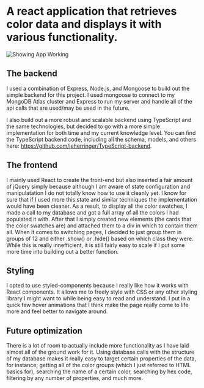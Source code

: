 # A react application that retrieves color data and displays it with various functionality.

![Showing App Working](https://s8.gifyu.com/images/colorSwatchGif.gif)

## The backend

I used a combination of Express, Node.js, and Mongoose to build out the simple backend for this project. I used mongoose to connect to my MongoDB Atlas cluster and Express to run my server and handle all of the api calls that are used/may be used in the future. 

I also build out a more robust and scalable backend using TypeScript and the same technologies, but decided to go with a more simple implementation for both time and my current knowledge level. You can find the TypeScript backend code, including all the schema, models, and others here: https://github.com/jeherringer/TypeScript-backend.

## The frontend

I mainly used React to create the front-end but also inserted a fair amount of jQuery simply because although I am aware of state configuration and manipulatation I do not totally know how to use it cleanly yet. I know for sure that if I used more this.state and similar techniques the implementation would have been cleaner. As a result, to display all the color swatches, I made a call to my database and got a full array of all the colors I had populated it with. After that I simply created new elements (the cards that the color swatches are) and attached them to a div in which to contain them all. When it comes to switching pages, I decided to just group them in groups of 12 and either .show() or .hide() based on which class they were. While this is really innefficient, it is still fairly easy to scale if I put some more time into building out a better function. 

## Styling

I opted to use styled-components because I really like how it works with React components. It allows me to freely style with CSS or any other styling library I might want to while being easy to read and understand. I put in a quick few hover animations that I think make the page really come to life more and feel better to navigate around. 

## Future optimization

There is a lot of room to actually include more functionality as I have laid almost all of the ground work for it. Using database calls with the structure of my database makes it really easy to target certain properties of the data, for instance; getting all of the color groups (which I just referred to HTML basics for), searching the name of a certain color, searching by hex code, filtering by any number of properties, and much more. 
